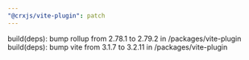 ```yaml
---
"@crxjs/vite-plugin": patch
---
```


build(deps): bump rollup from 2.78.1 to 2.79.2 in /packages/vite-plugin
build(deps): bump vite from 3.1.7 to 3.2.11 in /packages/vite-plugin
